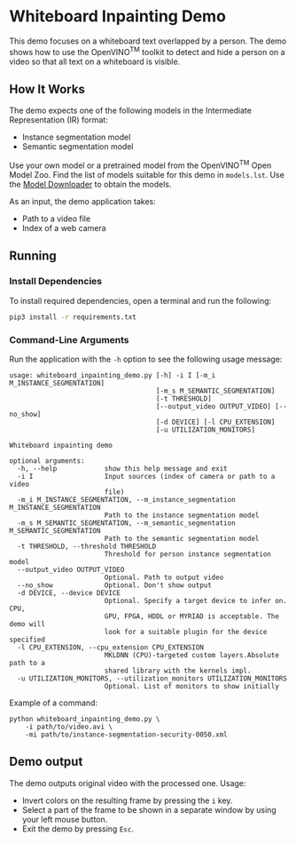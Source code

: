 # Whiteboard Inpainting Demo

This demo focuses on a whiteboard text overlapped by a person. The demo shows
how to use the OpenVINO<sup>TM</sup> toolkit to detect and hide a person on a
video so that all text on a whiteboard is visible.

## How It Works

The demo expects one of the following models in the Intermediate Representation (IR) format:

* Instance segmentation model
* Semantic segmentation model

Use your own model or a pretrained model from the OpenVINO<sup>TM</sup> Open Model Zoo.
Find the list of models suitable for this demo in `models.lst`. Use the
[Model Downloader](../../../tools/downloader/README.md) to obtain the models.

As an input, the demo application takes:

* Path to a video file
* Index of a web camera

## Running

### Install Dependencies

To install required dependencies, open a terminal and run the following:

```bash
pip3 install -r requirements.txt
```

### Command-Line Arguments

Run the application with the `-h` option to see the following usage message:

```
usage: whiteboard_inpainting_demo.py [-h] -i I [-m_i M_INSTANCE_SEGMENTATION]
                                     [-m_s M_SEMANTIC_SEGMENTATION]
                                     [-t THRESHOLD]
                                     [--output_video OUTPUT_VIDEO] [--no_show]
                                     [-d DEVICE] [-l CPU_EXTENSION]
                                     [-u UTILIZATION_MONITORS]

Whiteboard inpainting demo

optional arguments:
  -h, --help            show this help message and exit
  -i I                  Input sources (index of camera or path to a video
                        file)
  -m_i M_INSTANCE_SEGMENTATION, --m_instance_segmentation M_INSTANCE_SEGMENTATION
                        Path to the instance segmentation model
  -m_s M_SEMANTIC_SEGMENTATION, --m_semantic_segmentation M_SEMANTIC_SEGMENTATION
                        Path to the semantic segmentation model
  -t THRESHOLD, --threshold THRESHOLD
                        Threshold for person instance segmentation model
  --output_video OUTPUT_VIDEO
                        Optional. Path to output video
  --no_show             Optional. Don't show output
  -d DEVICE, --device DEVICE
                        Optional. Specify a target device to infer on. CPU,
                        GPU, FPGA, HDDL or MYRIAD is acceptable. The demo will
                        look for a suitable plugin for the device specified
  -l CPU_EXTENSION, --cpu_extension CPU_EXTENSION
                        MKLDNN (CPU)-targeted custom layers.Absolute path to a
                        shared library with the kernels impl.
  -u UTILIZATION_MONITORS, --utilization_monitors UTILIZATION_MONITORS
                        Optional. List of monitors to show initially
```

Example of a command:

```
python whiteboard_inpainting_demo.py \
    -i path/to/video.avi \
    -mi path/to/instance-segmentation-security-0050.xml
```

## Demo output

The demo outputs original video with the processed one. Usage:

* Invert colors on the resulting frame by pressing the `i` key.
* Select a part of the frame to be shown in a separate window by using your left mouse button.
* Exit the demo by pressing `Esc`.
